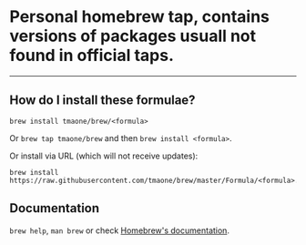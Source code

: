 # Personal homebrew tap, contains versions of packages usuall not found in official taps.
----

## How do I install these formulae?
`brew install tmaone/brew/<formula>`

Or `brew tap tmaone/brew` and then `brew install <formula>`.

Or install via URL (which will not receive updates):

```
brew install https://raw.githubusercontent.com/tmaone/brew/master/Formula/<formula>.rb
```

## Documentation
`brew help`, `man brew` or check [Homebrew's documentation](https://github.com/Homebrew/brew/tree/master/docs#readme).